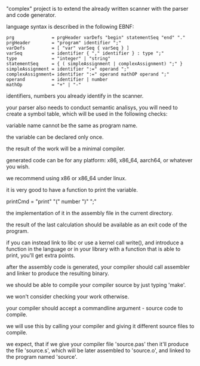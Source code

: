 

"complex" project is to extend the already written scanner with the parser and code generator.

language syntax is described in the following EBNF:

```
prg              = prgHeader varDefs "begin" statementSeq "end" "."
prgHeader        = "program" identifier ";"
varDefs          = [ "var" varSeq { varSeq } ]
varSeq           = identifier { "," identifier } : type ";"
type             = "integer" | "string"
statementSeq     = { ( simpleAssignment | complexAssignment) ";" }
simpleAssignment = identifier ":=" operand ";"
complexAssignment= identifier ":=" operand mathOP operand ";"
operand          = identifier | number
mathOp           = "+" | "-"

```

identifiers, numbers you already identify in the scanner.

your parser also needs to conduct semantic analisys, you will need to create a symbol table, which will be used in the following checks:

variable name cannot be the same as program name.

the variable can be declared only once.

the result of the work will be a minimal compiler.

generated code can be for any platform: x86, x86_64, aarch64, or whatever you wish.

we recommend using x86 or x86_64 under linux.

it is very good to have a function to print the variable.

printCmd = "print" "(" number ")" ";"

the implementation of it in the assembly file in the current directory.

the result of the last calculation should be available as an exit code of the program.

if you can instead link to libc or use a kernel call write(), and introduce a function in the language or in your library with a function that is able to print, you'll get extra points.

after the assembly code is generated, your compiler should call assembler and linker to produce the resulting binary.

we should be able to compile your compiler source by just typing 'make'.

we won't consider checking your work otherwise.

your compiler should accept a commandline argument - source code to compile.

we will use this by calling your compiler and giving it different source files to compile.

we expect, that if we give your compiler file 'source.pas' then it'll produce the file 'source.s', which will be later assembled to 'source.o', and linked to the program named 'source'.
